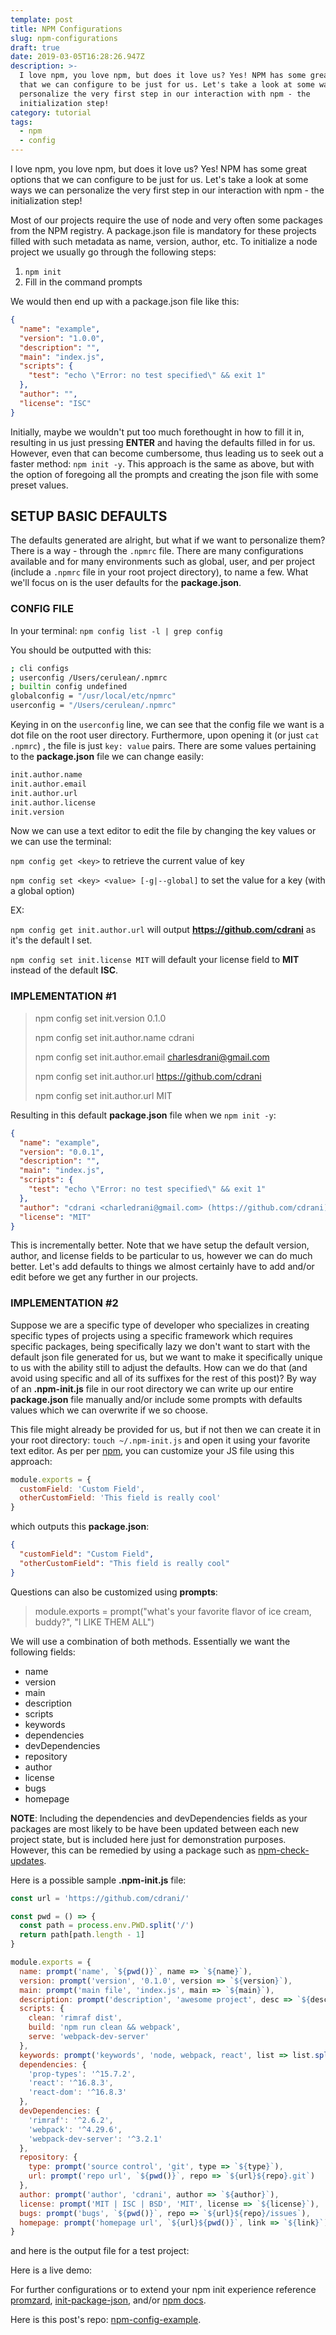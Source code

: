 ```yaml
---
template: post
title: NPM Configurations
slug: npm-configurations
draft: true
date: 2019-03-05T16:28:26.947Z
description: >-
  I love npm, you love npm, but does it love us? Yes! NPM has some great options
  that we can configure to be just for us. Let's take a look at some ways we can
  personalize the very first step in our interaction with npm - the
  initialization step!
category: tutorial
tags:
  - npm
  - config
---
```

I love npm, you love npm, but does it love us? Yes! NPM has some great options that we can configure to be just for us. Let's take a look at some ways we can personalize the very first step in our interaction with npm - the initialization step!

Most of our projects require the use of node and very often some packages from the NPM registry. A package.json file is mandatory for these projects filled with such metadata as name, version, author, etc. To initialize a node project we usually go through the following steps:

1. `npm init`
2. Fill in the command prompts

We would then end up with a package.json file like this:

```json
{
  "name": "example",
  "version": "1.0.0",
  "description": "",
  "main": "index.js",
  "scripts": {
    "test": "echo \"Error: no test specified\" && exit 1"
  },
  "author": "",
  "license": "ISC"
}
```

Initially, maybe we wouldn't put too much forethought in how to fill it in, resulting in us just pressing **ENTER** and having the defaults filled in for us. However, even that can become cumbersome, thus leading us to seek out a faster method: `npm init -y`. This approach is the same as above, but with the option of foregoing all the prompts and creating the json file with some preset values.



## SETUP BASIC DEFAULTS

The defaults generated are alright, but what if we want to personalize them? There is a way - through the `.npmrc` file. There are many configurations available and for many environments such as global, user, and per project (include a `.npmrc` file in your root project directory), to name a few. What we'll focus on is the user defaults for the **package.json**.

### CONFIG FILE

In your terminal: `npm config list -l | grep config`

You should be outputted with this:

```bash
; cli configs
; userconfig /Users/cerulean/.npmrc
; builtin config undefined
globalconfig = "/usr/local/etc/npmrc"
userconfig = "/Users/cerulean/.npmrc"
```

Keying in on the `userconfig` line, we can see that the config file we want is a dot file on the root user directory. Furthermore, upon opening it (or just `cat .npmrc`) , the file is just  `key: value` pairs. There are some values pertaining to the **package.json** file we can change easily:



```bash
init.author.name
init.author.email
init.author.url
init.author.license
init.version
```



Now we can use a text editor to edit the file by changing the key values or we can use the terminal:

`npm config get <key>` to retrieve the current value of key

`npm config set <key> <value> [-g|--global]` to set the value for a key (with a global option)

EX:

`npm config get init.author.url` will output **https://github.com/cdrani** as it's the default I set.

`npm config set init.license MIT` will default your license field to **MIT** instead of the default **ISC**.



### IMPLEMENTATION #1

> npm config set init.version 0.1.0
>
> npm config set init.author.name cdrani
>
> npm config set init.author.email charlesdrani@gmail.com
>
> npm config set init.author.url https://github.com/cdrani
>
> npm config set init.author.url MIT

Resulting in this default **package.json** file when we `npm init -y`:

```json
{
  "name": "example",
  "version": "0.0.1",
  "description": "",
  "main": "index.js",
  "scripts": {
    "test": "echo \"Error: no test specified\" && exit 1"
  },
  "author": "cdrani <charledrani@gmail.com> (https://github.com/cdrani)",
  "license": "MIT"
}
```



This is incrementally better. Note that we have setup the default version, author, and license fields to be particular to us, however we can do much better. Let's add defaults to things we almost certainly have to add and/or edit before we get any further in our projects.



### IMPLEMENTATION #2

Suppose we are a specific type of developer who specializes in creating specific types of projects using a specific framework which requires specific packages, being specifically lazy we don't want to start with the default json file generated for us, but we want to make it specifically unique to us with the ability still to adjust the defaults. How can we do that (and avoid using specific and all of its suffixes for the rest of this post)? By way of an **.npm-init.js** file in our root directory we can write up our entire **package.json** file manually and/or include some prompts with defaults values which we can overwrite if we so choose.

This file might already be provided for us, but if not then we can create it in your root directory: `touch ~/.npm-init.js` and open it using your favorite text editor. As per per [npm](https://docs.npmjs.com/getting-started/using-a-package.json#customizing-the-init-process), you can customize your JS file using this approach:

```javascript
module.exports = {
  customField: 'Custom Field',
  otherCustomField: 'This field is really cool'
}
```

which outputs this **package.json**:

```json
{
  "customField": "Custom Field",
  "otherCustomField": "This field is really cool"
}
```



Questions can also be customized using **prompts**:

> module.exports = prompt("what's your favorite flavor of ice cream, buddy?", "I LIKE THEM ALL")



We will use a combination of both methods. Essentially we want the following fields:

+ name
+ version
+ main
+ description
+ scripts
+ keywords
+ dependencies
+ devDependencies
+ repository
+ author
+ license
+ bugs
+ homepage

__NOTE__: Including the dependencies and devDependencies fields as your packages are most likely to be have been updated between each new project state, but is included here just for demonstration purposes. However, this can be remedied by using a package such as [npm-check-updates](https://www.npmjs.com/package/npm-check-updates).


Here is a possible sample **.npm-init.js** file:

```js
const url = 'https://github.com/cdrani/'

const pwd = () => {
  const path = process.env.PWD.split('/')
  return path[path.length - 1]
}

module.exports = {
  name: prompt('name', `${pwd()}`, name => `${name}`),
  version: prompt('version', '0.1.0', version => `${version}`),
  main: prompt('main file', 'index.js', main => `${main}`),
  description: prompt('description', 'awesome project', desc => `${desc}`),
  scripts: {
    clean: 'rimraf dist',
    build: 'npm run clean && webpack',
    serve: 'webpack-dev-server'
  },
  keywords: prompt('keywords', 'node, webpack, react', list => list.split(' ')),
  dependencies: {
    'prop-types': '^15.7.2',
    'react': '^16.8.3',
    'react-dom': '^16.8.3'
  },
  devDependencies: {
    'rimraf': '^2.6.2',
    'webpack': '^4.29.6',
    'webpack-dev-server': '^3.2.1'
  },
  repository: {
    type: prompt('source control', 'git', type => `${type}`),
    url: prompt('repo url', `${pwd()}`, repo => `${url}${repo}.git`)
  },
  author: prompt('author', 'cdrani', author => `${author}`),
  license: prompt('MIT | ISC | BSD', 'MIT', license => `${license}`),
  bugs: prompt('bugs', `${pwd()}`, repo => `${url}${repo}/issues`),
  homepage: prompt('homepage url', `${url}${pwd()}`, link => `${link}`)
}

```

and here is the output file for a test project:




Here is a live demo:


For further configurations or to extend your npm init experience reference [promzard](https://github.com/npm/promzard), [init-package-json](https://github.com/npm/init-package-json), and/or [npm docs](https://docs.npmjs.com/).


Here is this post's repo:  [npm-config-example](https://github.com/cdrani/npm-config-example).
